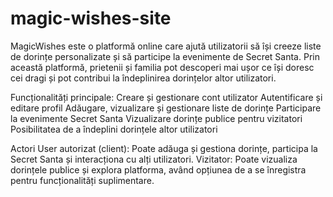 # magic-wishes-site

MagicWishes este o platformă online care ajută utilizatorii să își creeze liste de dorințe personalizate și să participe la evenimente de Secret Santa. Prin această platformă, prietenii și familia pot descoperi mai ușor ce își doresc cei dragi și pot contribui la îndeplinirea dorințelor altor utilizatori.

Funcționalități principale:
Creare și gestionare cont utilizator
Autentificare și editare profil
Adăugare, vizualizare și gestionare liste de dorințe
Participare la evenimente Secret Santa
Vizualizare dorințe publice pentru vizitatori
Posibilitatea de a îndeplini dorințele altor utilizatori

Actori
User autorizat (client): Poate adăuga și gestiona dorințe, participa la Secret Santa și interacționa cu alți utilizatori.
Vizitator: Poate vizualiza dorințele publice și explora platforma, având opțiunea de a se înregistra pentru funcționalități suplimentare.
